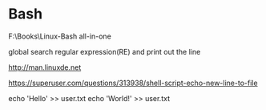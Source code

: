 # Bash 




F:\Books\Linux-Bash all-in-one



global search regular expression(RE) and print out the line



http://man.linuxde.net  




https://superuser.com/questions/313938/shell-script-echo-new-line-to-file



echo 'Hello' >> user.txt
echo 'World!' >> user.txt
